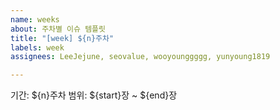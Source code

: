 ```yaml
---
name: weeks
about: 주차별 이슈 템플릿
title: "[week] ${n}주차"
labels: week
assignees: LeeJejune, seovalue, wooyounggggg, yunyoung1819

---
```


기간: 
${n}주차 범위: ${start}장 ~ ${end}장
